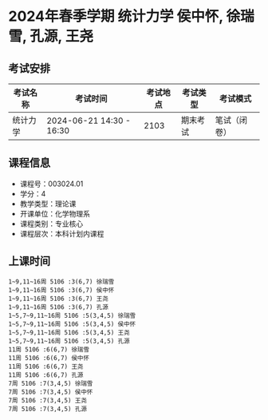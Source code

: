 # 2024年春季学期 统计力学 侯中怀, 徐瑞雪, 孔源, 王尧




## 考试安排

| 考试名称 | 考试时间 | 考试地点 | 考试类型 | 考试模式 |
| -------- | -------- | -------- | -------- | -------- |
| 统计力学 | 2024-06-21 14:30 - 16:30 | 2103 | 期末考试 | 笔试（闭卷） |





## 课程信息

- 课程号：003024.01
- 学分：4
- 教学类型：理论课
- 开课单位：化学物理系
- 课程类别：专业核心
- 课程层次：本科计划内课程

## 上课时间

```
1~9,11~16周 5106 :3(6,7) 徐瑞雪
1~9,11~16周 5106 :3(6,7) 侯中怀
1~9,11~16周 5106 :3(6,7) 王尧
1~9,11~16周 5106 :3(6,7) 孔源
1~5,7~9,11~16周 5106 :5(3,4,5) 徐瑞雪
1~5,7~9,11~16周 5106 :5(3,4,5) 侯中怀
1~5,7~9,11~16周 5106 :5(3,4,5) 王尧
1~5,7~9,11~16周 5106 :5(3,4,5) 孔源
11周 5106 :6(6,7) 徐瑞雪
11周 5106 :6(6,7) 侯中怀
11周 5106 :6(6,7) 王尧
11周 5106 :6(6,7) 孔源
7周 5106 :7(3,4,5) 徐瑞雪
7周 5106 :7(3,4,5) 侯中怀
7周 5106 :7(3,4,5) 王尧
7周 5106 :7(3,4,5) 孔源
```

